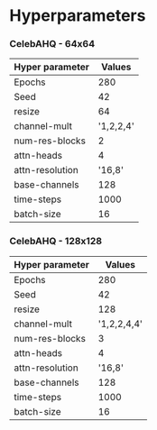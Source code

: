 # Hyperparameters
### CelebAHQ - 64x64
| Hyper parameter |    Values |
|-----------------|-----------|
| Epochs          |    280    |
| Seed            |     42    |
| resize          |     64    |
| channel-mult    | '1,2,2,4' |
| num-res-blocks  |     2     |
| attn-heads      |     4     |
| attn-resolution |   '16,8'  |
| base-channels   |    128    |
| time-steps      |    1000   |
| batch-size      |     16    |

### CelebAHQ - 128x128
| Hyper parameter |    Values |
|-----------------|-----------|
| Epochs          |    280    |
| Seed            |     42    |
| resize          |     128   |
| channel-mult    |'1,2,2,4,4'|
| num-res-blocks  |     3     |
| attn-heads      |     4     |
| attn-resolution |   '16,8'  |
| base-channels   |    128    |
| time-steps      |    1000   |
| batch-size      |     16    |
